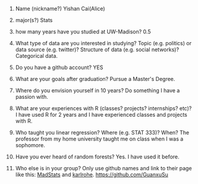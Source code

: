 1) Name (nickname?)
Yishan Cai(Alice)


2) major(s?)
Stats


3) how many years have you studied at UW-Madison?
0.5


4) What type of data are you interested in studying?  Topic (e.g. politics) or data source (e.g. twitter)? Structure of data (e.g. social networks)? 
Categorical data.


5) Do you have a github account?
YES

6) What are your goals after graduation?
Pursue a Master's Degree.


7) Where do you envision yourself in 10 years?
Do something I have a passion with.


8) What are your experiences with R (classes? projects? internships? etc)?  
I have used R for 2 years and I have experienced classes and projects with R.


9) Who taught you linear regression?  Where (e.g. STAT 333)?  When?
The professor from my home university taught me on class when I was a sophomore.


10)  Have you ever heard of random forests?
Yes. I have used it before.


11)  Who else is in your group?  Only use github names and link to their page like this:  [MadStats](https://github.com/MadStats) and [karlrohe](https://github.com/karlrohe).
https://github.com/GuanxuSu

